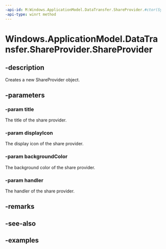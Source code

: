 ```yaml
---
-api-id: M:Windows.ApplicationModel.DataTransfer.ShareProvider.#ctor(System.String,Windows.Storage.Streams.RandomAccessStreamReference,Windows.UI.Color,Windows.ApplicationModel.DataTransfer.ShareProviderHandler)
-api-type: winrt method
---
```


<!-- Method syntax.
public ShareProvider.ShareProvider(String title, RandomAccessStreamReference displayIcon, Color backgroundColor, ShareProviderHandler handler)
-->

# Windows.ApplicationModel.DataTransfer.ShareProvider.ShareProvider

## -description
Creates a new ShareProvider object.

## -parameters

### -param title
The title of the share provider.

### -param displayIcon
The display icon of the share provider.

### -param backgroundColor
The background color of the share provider.

### -param handler
The handler of the share provider.

## -remarks

## -see-also

## -examples


